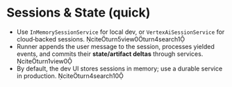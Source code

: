 # Sessions & State (quick)
- Use `InMemorySessionService` for local dev, or `VertexAiSessionService` for cloud‑backed sessions. citeturn5view0turn4search1
- Runner appends the user message to the session, processes yielded events, and commits their **state/artifact deltas** through services. citeturn1view0
- By default, the dev UI stores sessions in memory; use a durable service in production. citeturn4search10
